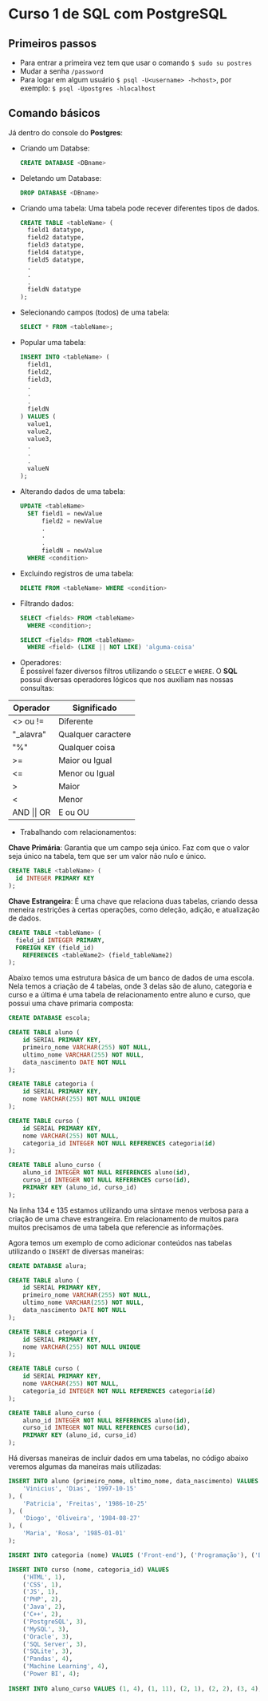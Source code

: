 # Curso 1 de SQL com PostgreSQL

## Primeiros passos
- Para entrar a primeira vez tem que usar o comando `$ sudo su postres`
- Mudar a senha `/password`
- Para logar em algum usuário `$ psql -U<username> -h<host>`, por exemplo: `$ psql -Upostgres -hlocalhost`

## Comando básicos
Já dentro do console do __Postgres__:
- Criando um Databse:
  ```sql
  CREATE DATABASE <DBname>
  ```
- Deletando um Database:
  ```sql
  DROP DATABASE <DBname>
  ```
- Criando uma tabela: Uma tabela pode recever diferentes tipos de dados.
  ```sql
  CREATE TABLE <tableName> (
    field1 datatype,
    field2 datatype,
    field3 datatype,
    field4 datatype,
    field5 datatype,
    .
    .
    .
    fieldN datatype
  );
  ```
- Selecionando campos (todos) de uma tabela:
  ```sql
  SELECT * FROM <tableName>;
  ```
- Popular uma tabela:
  ```sql
  INSERT INTO <tableName> (
    field1,
    field2,
    field3,
    .
    .
    .
    fieldN
  ) VALUES (
    value1,
    value2,
    value3,
    .
    .
    .
    valueN
  );
  ```
- Alterando dados de uma tabela:
  ```sql
  UPDATE <tableName>
    SET field1 = newValue
        field2 = newValue
        .
        .
        .
        fieldN = newValue
    WHERE <condition>
  ```
- Excluindo registros de uma tabela:
  ```sql
  DELETE FROM <tableName> WHERE <condition>
  ```
- Filtrando dados:
  ```sql
  SELECT <fields> FROM <tableName>
    WHERE <condition>;

  SELECT <fields> FROM <tableName>
    WHERE <field> (LIKE || NOT LIKE) 'alguma-coisa'
  ```
- Operadores:  
É possível fazer diversos filtros utilizando o `SELECT` e `WHERE`.
O **SQL** possui diversas operadores lógicos que nos auxiliam nas nossas consultas:

Operador | Significado
---------|------------
<> ou != | Diferente
"_alavra"| Qualquer caractere
"%"      | Qualquer coisa
\>=      | Maior ou Igual
\<=      | Menor ou Igual
\>       | Maior
\<       | Menor
AND \|\| OR | E ou OU

- Trabalhando com relacionamentos:

**Chave Primária**: Garantia que um campo seja único. Faz com que o valor seja único na tabela, tem que ser um valor não nulo e único.
  ```sql
  CREATE TABLE <tableName> (
    id INTEGER PRIMARY KEY
  );
  ```
**Chave Estrangeira**: É uma chave que relaciona duas tabelas, criando dessa meneira restrições à certas operações, como deleção, adição, e atualização de dados.
  ```sql
  CREATE TABLE <tableName> (
    field_id INTEGER PRIMARY,
    FOREIGN KEY (field_id)
      REFERENCES <tableName2> (field_tableName2)
  );
  ```
Abaixo temos uma estrutura básica de um banco de dados de uma escola. Nela temos a criação de 4 tabelas, onde 3 delas são de aluno, categoria e curso e a última é uma tabela de relacionamento entre aluno e curso, que possui uma chave primaria composta:

```sql
CREATE DATABASE escola;

CREATE TABLE aluno (
    id SERIAL PRIMARY KEY,
	primeiro_nome VARCHAR(255) NOT NULL,
	ultimo_nome VARCHAR(255) NOT NULL,
	data_nascimento DATE NOT NULL
);

CREATE TABLE categoria (
    id SERIAL PRIMARY KEY,
	nome VARCHAR(255) NOT NULL UNIQUE
);

CREATE TABLE curso (
    id SERIAL PRIMARY KEY,
	nome VARCHAR(255) NOT NULL,
	categoria_id INTEGER NOT NULL REFERENCES categoria(id)
);

CREATE TABLE aluno_curso (
	aluno_id INTEGER NOT NULL REFERENCES aluno(id),
	curso_id INTEGER NOT NULL REFERENCES curso(id),
	PRIMARY KEY (aluno_id, curso_id)
);
```
Na linha 134 e 135 estamos utilizando uma síntaxe menos verbosa para a criação de uma chave estrangeira. Em relacionamento de muitos para muitos precisamos de uma tabela que referencie as informações.

Agora temos um exemplo de como adicionar conteúdos nas tabelas utilizando o `INSERT` de diversas maneiras:
```sql
CREATE DATABASE alura;

CREATE TABLE aluno (
    id SERIAL PRIMARY KEY,
	primeiro_nome VARCHAR(255) NOT NULL,
	ultimo_nome VARCHAR(255) NOT NULL,
	data_nascimento DATE NOT NULL
);

CREATE TABLE categoria (
    id SERIAL PRIMARY KEY,
	nome VARCHAR(255) NOT NULL UNIQUE
);

CREATE TABLE curso (
    id SERIAL PRIMARY KEY,
	nome VARCHAR(255) NOT NULL,
	categoria_id INTEGER NOT NULL REFERENCES categoria(id)
);

CREATE TABLE aluno_curso (
	aluno_id INTEGER NOT NULL REFERENCES aluno(id),
	curso_id INTEGER NOT NULL REFERENCES curso(id),
	PRIMARY KEY (aluno_id, curso_id)
);
```
Há diversas maneiras de incluir dados em uma tabelas, no código abaixo veremos algumas da maneiras mais utilizadas:
```sql
INSERT INTO aluno (primeiro_nome, ultimo_nome, data_nascimento) VALUES (
	'Vinicius', 'Dias', '1997-10-15'
), (
	'Patricia', 'Freitas', '1986-10-25'
), (
	'Diogo', 'Oliveira', '1984-08-27'
), (
	'Maria', 'Rosa', '1985-01-01'
);

INSERT INTO categoria (nome) VALUES ('Front-end'), ('Programação'), ('Bancos de dados'), ('Data Science');

INSERT INTO curso (nome, categoria_id) VALUES
	('HTML', 1),
	('CSS', 1),
	('JS', 1),
	('PHP', 2),
	('Java', 2),
	('C++', 2),
	('PostgreSQL', 3),
	('MySQL', 3),
	('Oracle', 3),
	('SQL Server', 3),
	('SQLite', 3),
	('Pandas', 4),
	('Machine Learning', 4),
	('Power BI', 4);
	
INSERT INTO aluno_curso VALUES (1, 4), (1, 11), (2, 1), (2, 2), (3, 4), (3, 3), (4, 4), (4, 6), (4, 5);
```